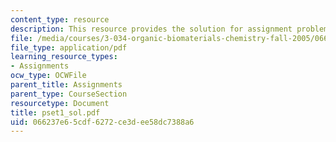 ```yaml
---
content_type: resource
description: This resource provides the solution for assignment problem set 1.
file: /media/courses/3-034-organic-biomaterials-chemistry-fall-2005/066237e65cdf6272ce3dee58dc7388a6_pset1_sol.pdf
file_type: application/pdf
learning_resource_types:
- Assignments
ocw_type: OCWFile
parent_title: Assignments
parent_type: CourseSection
resourcetype: Document
title: pset1_sol.pdf
uid: 066237e6-5cdf-6272-ce3d-ee58dc7388a6
---
```

